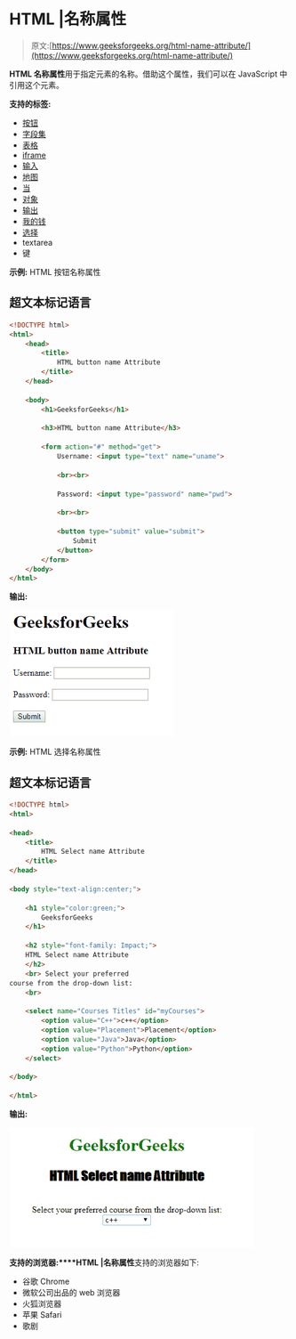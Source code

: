 # HTML |名称属性

> 原文:[https://www.geeksforgeeks.org/html-name-attribute/](https://www.geeksforgeeks.org/html-name-attribute/)

**HTML 名称属性**用于指定元素的名称。借助这个属性，我们可以在 JavaScript 中引用这个元素。

**支持的标签:**

*   [按钮](https://www.geeksforgeeks.org/html-button-name-attribute/)
*   [字段集](https://www.geeksforgeeks.org/html-fieldset-name-attribute/)
*   [表格](https://www.geeksforgeeks.org/html-form-name-attribute/)
*   [iframe](https://www.geeksforgeeks.org/html-iframe-name-attribute/)
*   [输入](https://www.geeksforgeeks.org/html-input-name-attribute/)
*   [地图](https://www.geeksforgeeks.org/html-map-name-attribute/)
*   [当](https://www.geeksforgeeks.org/html-meta-name-attribute/)
*   [对象](https://www.geeksforgeeks.org/html-object-name-attribute/)
*   [输出](https://www.geeksforgeeks.org/html-output-name-attribute/)
*   [我的钱](https://www.geeksforgeeks.org/html-param-name-attribute/)
*   [选择](https://www.geeksforgeeks.org/html-select-name-attribute/)
*   textarea
*   键

**示例:** HTML 按钮名称属性

## 超文本标记语言

```html
<!DOCTYPE html>
<html>
    <head>
        <title>
            HTML button name Attribute
        </title>
    </head>

    <body>
        <h1>GeeksforGeeks</h1>

        <h3>HTML button name Attribute</h3>

        <form action="#" method="get">
            Username: <input type="text" name="uname">

            <br><br>

            Password: <input type="password" name="pwd">

            <br><br>

            <button type="submit" value="submit">
                Submit
            </button>
        </form>
    </body>
</html>                    
```

**输出:**

![](img/330e752b07831da52c832692e700cb1e.png)

**示例:** HTML 选择名称属性

## 超文本标记语言

```html
<!DOCTYPE html>
<html>

<head>
    <title>
        HTML Select name Attribute
    </title>
</head>

<body style="text-align:center;">

    <h1 style="color:green;">
        GeeksforGeeks
    </h1>

    <h2 style="font-family: Impact;">
    HTML Select name Attribute
    </h2>
    <br> Select your preferred
course from the drop-down list:
    <br>

    <select name="Courses Titles" id="myCourses">
        <option value="C++">c++</option>
        <option value="Placement">Placement</option>
        <option value="Java">Java</option>
        <option value="Python">Python</option>
    </select>

</body>

</html>
```

**输出:**

![](img/b0289c39f7d3aaddad5d7fe99b13ac25.png)

**支持的浏览器:****HTML |名称属性**支持的浏览器如下:

*   谷歌 Chrome
*   微软公司出品的 web 浏览器
*   火狐浏览器
*   苹果 Safari
*   歌剧
